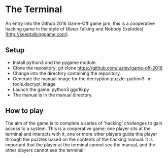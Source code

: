 # The Terminal

An entry into the Github 2016 Game-Off game jam, this is a cooperative hacking
game in the style of [Keep Talking and Nobody Explodes][http://keeptalkinggame.com].

## Setup
* Install python3 and the pygame module.
* Clone the repository: git clone https://github.com/juzley/game-off-2016
* Change into the directory containing the repository.
* Generate the manual image for the decryption puzzle: python3 -m tools.decrypt_image
* Launch the game: python3 ggo16.py
* The manual is in the manual directory.

## How to play
The aim of the game is to complete a series of 'hacking' challenges to gain
access to a system. This is a cooperative game: one player sits at the terminal
and interacts with it, one or more other players guide this player through the
puzzles based on the contents of the hacking manual. It is important that the
player at the terminal cannot see the manual, and the other players cannot see
the terminal!


